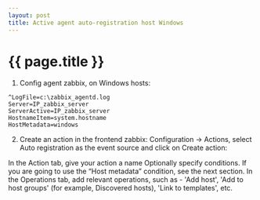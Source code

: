 ```yaml
---
layout: post
title: Active agent auto-registration host Windows
---
```


{{ page.title }}
================

<link href="css/blackboard.css" rel="stylesheet">

1. Config agent zabbix, on Windows hosts:


<pre><code>^LogFile=c:\zabbix_agentd.log
Server=IP_zabbix_server
ServerActive=IP_zabbix_server
HostnameItem=system.hostname
HostMetadata=windows
</code></pre>


2. Create an action in the frontend zabbix:
Configuration -> Actions, select Auto registration as the event source and click on Create action:

In the Action tab, give your action a name
Optionally specify conditions. If you are going to use the “Host metadata” condition, see the next section.
In the Operations tab, add relevant operations, such as - 'Add host',
'Add to host groups' (for example, Discovered hosts), 'Link to templates', etc.
